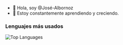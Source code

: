 - 👋 Hola, soy @José-Albornoz
- 🌱 Estoy constantemente aprendiendo y creciendo.

### Lenguajes más usados
![Top Languages](https://github-readme-stats.vercel.app/api/top-langs/?username=joche-dev&layout=compact)
